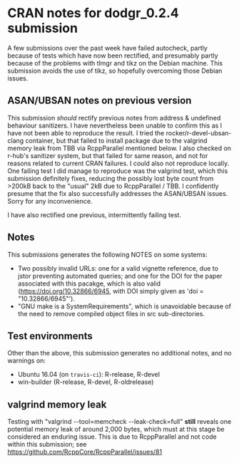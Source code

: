 # CRAN notes for dodgr_0.2.4 submission

A few submissions over the past week have failed autocheck, partly because of
tests which have now been rectified, and presumably partly because of the
problems with tlmgr and tikz on the Debian machine. This submission avoids the
use of tikz, so hopefully overcoming those Debian issues.

## ASAN/UBSAN notes on previous version

This submission *should* rectify previous notes from address & undefined
behaviour sanitizers. I have nevertheless been unable to confirm this as I have
not been able to reproduce the result. I tried the rocker/r-devel-ubsan-clang
container, but that failed to install package due to the valgrind memory leak
from TBB via RcppParallel mentioned below. I also checked on r-hub's sanitizer
system, but that failed for same reason, and not for reasons related to current
CRAN failures. I could also not reproduce locally. One failing test I did
manage to reproduce was the valgrind test, which this submission definitely
fixes, reducing the possibly lost byte count from >200kB back to the "usual"
2kB due to RcppParallel / TBB. I confidently presume that the fix also
successfully addresses the ASAN/UBSAN issues. Sorry for any inconvenience.

I have also rectified one previous, intermittently failing test.

## Notes

This submissions generates the following NOTES on some systems:

* Two possibly invalid URLs: one for a valid vignette reference, due to jstor
  preventing automated queries; and one for the DOI for the paper associated
  with this pacakge, which is also valid (https://doi.org/10.32866/6945, with
  DOI simply given as 'doi = "10.32866/6945"').
* "GNU make is a SystemRequirements", which is unavoidable because of the need
  to remove compiled object files in src sub-directories.

## Test environments

Other than the above, this submission generates no additional notes, and no
warnings on:
* Ubuntu 16.04 (on `travis-ci`): R-release, R-devel
* win-builder (R-release, R-devel, R-oldrelease)

## valgrind memory leak

Testing with "valgrind --tool=memcheck --leak-check=full" **still** reveals one
potential memory leak of around 2,000 bytes, which must at this stage be
considered an enduring issue. This is due to RcppParallel and not code within
this submission; see
https://github.com/RcppCore/RcppParallel/issues/81
